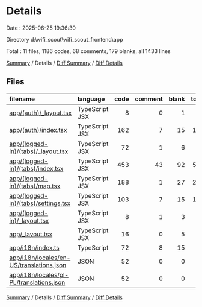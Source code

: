 # Details

Date : 2025-06-25 19:36:30

Directory d:\\wifi_scout\\wifi_scout_frontend\\app

Total : 11 files,  1186 codes, 68 comments, 179 blanks, all 1433 lines

[Summary](results.md) / Details / [Diff Summary](diff.md) / [Diff Details](diff-details.md)

## Files
| filename | language | code | comment | blank | total |
| :--- | :--- | ---: | ---: | ---: | ---: |
| [app/(auth)/\_layout.tsx](/app/(auth)/_layout.tsx) | TypeScript JSX | 8 | 0 | 1 | 9 |
| [app/(auth)/index.tsx](/app/(auth)/index.tsx) | TypeScript JSX | 162 | 7 | 15 | 184 |
| [app/(logged-in)/(tabs)/\_layout.tsx](/app/(logged-in)/(tabs)/_layout.tsx) | TypeScript JSX | 72 | 1 | 6 | 79 |
| [app/(logged-in)/(tabs)/index.tsx](/app/(logged-in)/(tabs)/index.tsx) | TypeScript JSX | 453 | 43 | 92 | 588 |
| [app/(logged-in)/(tabs)/map.tsx](/app/(logged-in)/(tabs)/map.tsx) | TypeScript JSX | 188 | 1 | 27 | 216 |
| [app/(logged-in)/(tabs)/settings.tsx](/app/(logged-in)/(tabs)/settings.tsx) | TypeScript JSX | 103 | 7 | 15 | 125 |
| [app/(logged-in)/\_layout.tsx](/app/(logged-in)/_layout.tsx) | TypeScript JSX | 8 | 1 | 3 | 12 |
| [app/\_layout.tsx](/app/_layout.tsx) | TypeScript JSX | 16 | 0 | 5 | 21 |
| [app/i18n/index.ts](/app/i18n/index.ts) | TypeScript | 72 | 8 | 15 | 95 |
| [app/i18n/locales/en-US/translations.json](/app/i18n/locales/en-US/translations.json) | JSON | 52 | 0 | 0 | 52 |
| [app/i18n/locales/pl-PL/translations.json](/app/i18n/locales/pl-PL/translations.json) | JSON | 52 | 0 | 0 | 52 |

[Summary](results.md) / Details / [Diff Summary](diff.md) / [Diff Details](diff-details.md)